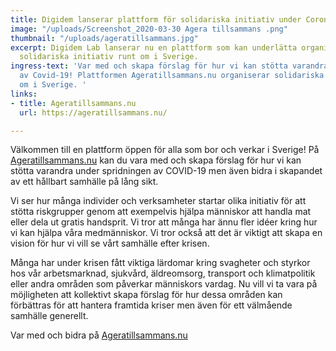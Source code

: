 ```yaml
---
title: Digidem lanserar plattform för solidariska initiativ under Corona-krisen
image: "/uploads/Screenshot_2020-03-30 Agera tillsammans .png"
thumbnail: "/uploads/ageratillsammans.jpg"
excerpt: Digidem Lab lanserar nu en plattform som kan underlätta organiseringen av
  solidariska initiativ runt om i Sverige.
ingress-text: 'Var med och skapa förslag för hur vi kan stötta varandra under spridningen
  av Covid-19! Plattformen Ageratillsammans.nu organiserar solidariska initiativ runt
  om i Sverige. '
links:
- title: Ageratillsammans.nu
  url: https://ageratillsammans.nu/

---
```

Välkommen till en plattform öppen för alla som bor och verkar i Sverige! På [Ageratillsammans.nu](https://ageratillsammans.nu/ "Ageratillsammans.nu") kan du vara med och skapa förslag för hur vi kan stötta varandra under spridningen av COVID-19 men även bidra i skapandet av ett hållbart samhälle på lång sikt.

Vi ser hur många individer och verksamheter startar olika initiativ för att stötta riskgrupper genom att exempelvis hjälpa människor att handla mat eller dela ut gratis handsprit. Vi tror att många har ännu fler idéer kring hur vi kan hjälpa våra medmänniskor. Vi tror också att det är viktigt att skapa en vision för hur vi vill se vårt samhälle efter krisen. 

Många har under krisen fått viktiga lärdomar kring svagheter och styrkor hos vår arbetsmarknad, sjukvård, äldreomsorg, transport och klimatpolitik eller andra områden som påverkar människors vardag. Nu vill vi ta vara på möjligheten att kollektivt skapa förslag för hur dessa områden kan förbättras för att hantera framtida kriser men även för ett välmående samhälle generellt.

Var med och bidra på [Ageratillsammans.nu](https://ageratillsammans.nu/ "Ageratillsammans.nu") 
